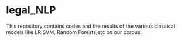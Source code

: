 # legal_NLP

This repository contains codes and the results of the various classical models like LR,SVM, Random Forests,etc on our corpus.
